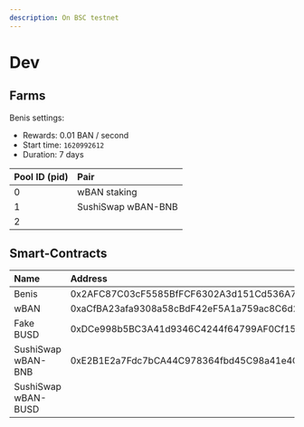 ```yaml
---
description: On BSC testnet
---
```


# Dev

## Farms

Benis settings:

* Rewards: 0.01 BAN / second
* Start time: `1620992612`
* Duration: 7 days

| Pool ID \(pid\) | Pair |
| :--- | :--- |
| 0 | wBAN staking |
| 1 | SushiSwap wBAN-BNB |
| 2 |  |

## Smart-Contracts

| Name | Address |
| :--- | :--- |
| Benis | 0x2AFC87C03cF5585BfFCF6302A3d151Cd536A7fB3 |
| wBAN | 0xaCfBA23afa9308a58cBdF42eF5A1a759ac8C6d2e |
| Fake BUSD | 0xDCe998b5BC3A41d9346C4244f64799AF0Cf15e52 |
| SushiSwap wBAN-BNB | 0xE2B1E2a7Fdc7bCA44C978364fbd45C98a41e4C9b |
| SushiSwap wBAN-BUSD |  |

